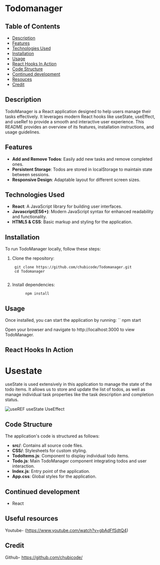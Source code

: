# Todomanager

## Table of Contents

- [Description](#description)
- [Features](#features)
- [Technologies Used](#technologies-used)
- [Installation](#installation)
- [Usage](#usage)
- [React Hooks In Action](#React-Hooks-in-Action)
- [Code Structure](#Code-structure)
- [Continued development](#Continued-development)
- [Resouces](#Resources)
- [Credit](#Credit)

## Description

TodoManager is a React application designed to help users manage their tasks effectively. It leverages modern React hooks like useState, useEffect, and useRef to provide a smooth and interactive user experience. This README provides an overview of its features, installation instructions, and usage guidelines.

## Features

- **Add and Remove Todos**: Easily add new tasks and remove completed ones.
- **Persistent Storage**: Todos are stored in localStorage to maintain state between sessions.
- **Responsive Design**: Adaptable layout for different screen sizes.


## Technologies Used

- **React**: A JavaScript library for building user interfaces.
- **Javascript(ES6+)**: Modern JavaScript syntax for enhanced readability and functionality.
- **HTML5 & CSS**: Basic markup and styling for the application.

## Installation

To run TodoManager locally, follow these steps:



1. Clone the repository:
   ```
    git clone https://github.com/chubicode/Todomanager.git
    cd Todomanager


2. Install dependencies:
   ```
         npm install

## Usage

Once installed, you can start the application by running:
``
  npm start

Open your browser and navigate to http://localhost:3000 to view TodoManager.

## React Hooks In Action 

# Usestate 
useState is used extensively in this application to manage the state of the todo items. It allows us to store and update the list of todos, as well as manage individual task properties like the task description and completion status.

![useREF useState UseEffect](https://github.com/user-attachments/assets/9fae55b5-75e6-4743-b2e8-707eef35fe1a)



## Code Structure

The application's code is structured as follows:

- **src/**: Contains all source code files.
- **CSS/**:  Stylesheets for custom styling.
- **TodoItems.js**: Component to display individual todo items.
- **Todo.js**: Main TodoManager component integrating todos and user interaction.
- **Index.js**: Entry point of the application.
- **App.css**: Global styles for the application.


## Continued development 
- React

## Useful resources 

Youtube- (https://www.youtube.com/watch?v=gbAdFfSdtQ4)

## Credit

Github- https://github.com/chubicode/
